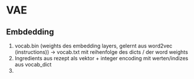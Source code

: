 # VAE

## Embdedding
1. vocab.bin (weights des embedding layers, gelernt aus word2vec (instructions)) -> vocab.txt mit reihenfolge des dicts / der word weights
2. Ingredients aus rezept als vektor + integer encoding mit werten/indizes aus vocab_dict
3. 